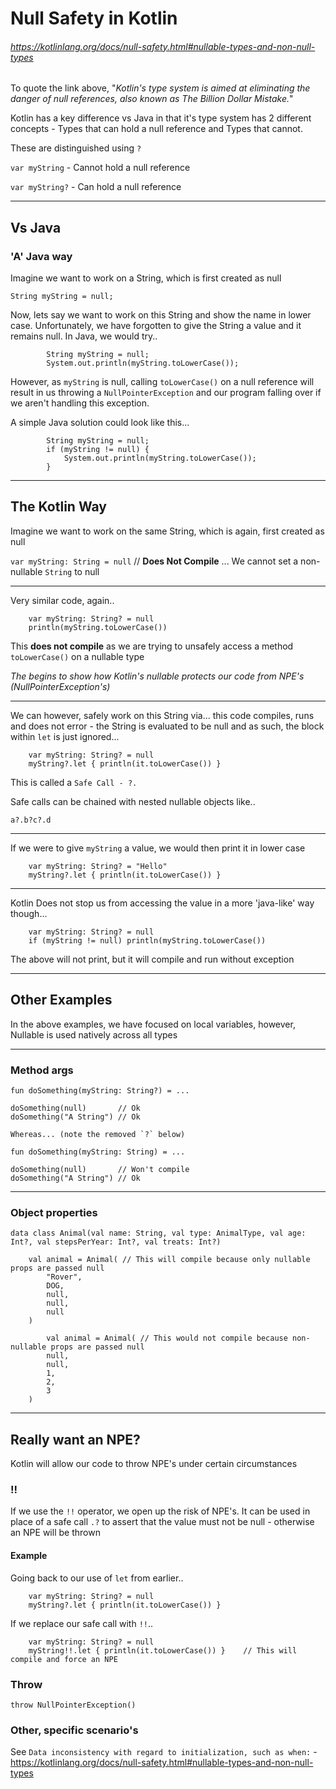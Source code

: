 # Null Safety in Kotlin
###### https://kotlinlang.org/docs/null-safety.html#nullable-types-and-non-null-types

To quote the link above, "_Kotlin's type system is aimed at eliminating the danger of null references, also known as The Billion Dollar Mistake._"

Kotlin has a key difference vs Java in that it's type system has 2 different concepts - 
Types that can hold a null reference and Types that cannot.

These are distinguished using `?`

`var myString` - Cannot hold a null reference

`var myString?` - Can hold a null reference


***

## Vs Java
### 'A' Java way

Imagine we want to work on a String, which is first created as null

`String myString = null;`


Now, lets say we want to work on this String and show the name in lower case. Unfortunately, we have forgotten to
give the String a value and it remains null. In Java, we would try..

```
        String myString = null;
        System.out.println(myString.toLowerCase());
```

However, as `myString` is null, calling `toLowerCase()` on a null reference will result in us throwing a `NullPointerException`
and our program falling over if we aren't handling this exception.

A simple Java solution could look like this...
```
        String myString = null;
        if (myString != null) {
            System.out.println(myString.toLowerCase());
        }
```

***

## The Kotlin Way


Imagine we want to work on the same String, which is again, first created as null

`var myString: String = null` // **Does Not Compile** ... We cannot set a non-nullable `String` to null

***


Very similar code, again..
```
    var myString: String? = null
    println(myString.toLowerCase())
```
This **does not compile** as we are trying to unsafely access a method `toLowerCase()` on a nullable type

_The begins to show how Kotlin's nullable protects our code from NPE's (NullPointerException's)_

***

We can however, safely work on this String via... this code compiles, runs and does not error - the String is evaluated to
be null and as such, the block within `let` is just ignored...
```
    var myString: String? = null
    myString?.let { println(it.toLowerCase()) }
```

This is called a `Safe Call - ?.`

Safe calls can be chained with nested nullable objects like..

`a?.b?c?.d`

***


If we were to give `myString` a value, we would then print it in lower case
```
    var myString: String? = "Hello"
    myString?.let { println(it.toLowerCase()) }
```

***

Kotlin Does not stop us from accessing the value in a more 'java-like' way though...
```
    var myString: String? = null
    if (myString != null) println(myString.toLowerCase())
```
The above will not print, but it will compile and run without exception

***

## Other Examples
In the above examples, we have focused on local variables, however, Nullable is used natively across all types

***

### Method args
```
fun doSomething(myString: String?) = ...

doSomething(null)       // Ok
doSomething("A String") // Ok

Whereas... (note the removed `?` below)

fun doSomething(myString: String) = ...

doSomething(null)       // Won't compile
doSomething("A String") // Ok
```
***


### Object properties

```
data class Animal(val name: String, val type: AnimalType, val age: Int?, val stepsPerYear: Int?, val treats: Int?)

    val animal = Animal( // This will compile because only nullable props are passed null
        "Rover",
        DOG,
        null,
        null,
        null
    )
    
        val animal = Animal( // This would not compile because non-nullable props are passed null
        null,
        null,
        1,
        2,
        3
    )
```
***

## Really want an NPE?

Kotlin will allow our code to throw NPE's under certain circumstances


### !!

If we use the `!!` operator, we open up the risk of NPE's. It can be used in place of a safe call `.?` to assert that
the value must not be null - otherwise an NPE will be thrown

#### Example
Going back to our use of `let` from earlier..

```    
    var myString: String? = null
    myString?.let { println(it.toLowerCase()) }
```

If we replace our safe call with `!!`..

```    
    var myString: String? = null
    myString!!.let { println(it.toLowerCase()) }    // This will compile and force an NPE
```

### Throw

`throw NullPointerException()`

### Other, specific scenario's
See `Data inconsistency with regard to initialization, such as when:` - https://kotlinlang.org/docs/null-safety.html#nullable-types-and-non-null-types